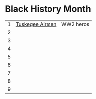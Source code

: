 # Black History Month

|  |                                 |                         |
|--|---------------------------------|-------------------------|
| 1| [Tuskegee Airmen](2025/01.md)   | WW2 heros               |
| 2| [](2025/02) ||
| 3| [](2025/03) ||
| 4| [](2025/04) ||
| 5| [](2025/05) ||
| 6| [](2025/06) ||
| 7| [](2025/07) ||
| 8| [](2025/08) ||
| 9| [](2025/09) ||
